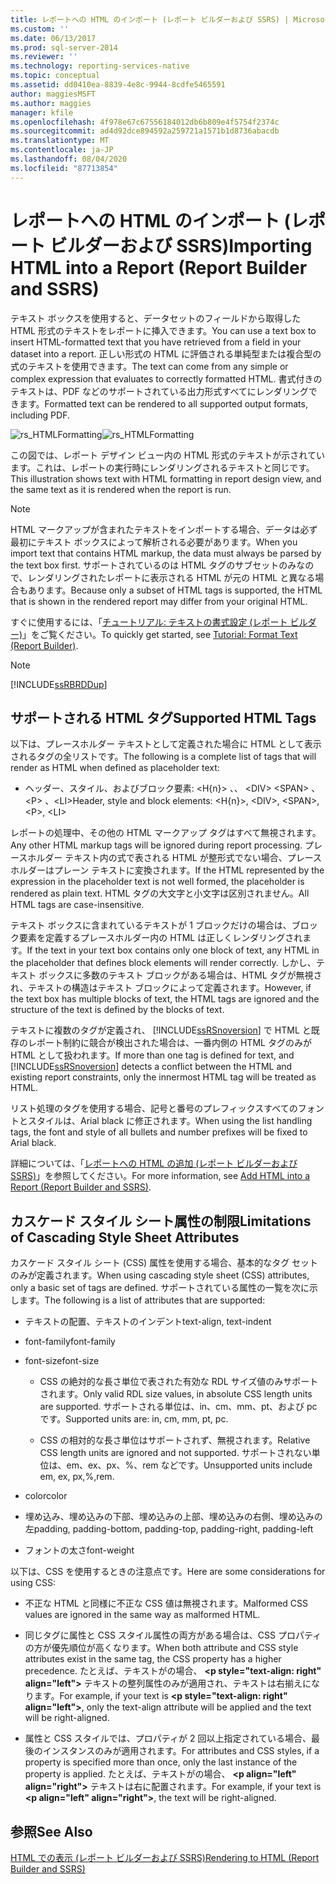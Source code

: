 ```yaml
---
title: レポートへの HTML のインポート (レポート ビルダーおよび SSRS) | Microsoft Docs
ms.custom: ''
ms.date: 06/13/2017
ms.prod: sql-server-2014
ms.reviewer: ''
ms.technology: reporting-services-native
ms.topic: conceptual
ms.assetid: dd0410ea-8839-4e8c-9944-8cdfe5465591
author: maggiesMSFT
ms.author: maggies
manager: kfile
ms.openlocfilehash: 4f978e67c67556184012db6b809e4f5754f2374c
ms.sourcegitcommit: ad4d92dce894592a259721a1571b1d8736abacdb
ms.translationtype: MT
ms.contentlocale: ja-JP
ms.lasthandoff: 08/04/2020
ms.locfileid: "87713854"
---
```

# <a name="importing-html-into-a-report-report-builder-and-ssrs"></a><span data-ttu-id="7f745-102">レポートへの HTML のインポート (レポート ビルダーおよび SSRS)</span><span class="sxs-lookup"><span data-stu-id="7f745-102">Importing HTML into a Report (Report Builder and SSRS)</span></span>
  <span data-ttu-id="7f745-103">テキスト ボックスを使用すると、データセットのフィールドから取得した HTML 形式のテキストをレポートに挿入できます。</span><span class="sxs-lookup"><span data-stu-id="7f745-103">You can use a text box to insert HTML-formatted text that you have retrieved from a field in your dataset into a report.</span></span> <span data-ttu-id="7f745-104">正しい形式の HTML に評価される単純型または複合型の式のテキストを使用できます。</span><span class="sxs-lookup"><span data-stu-id="7f745-104">The text can come from any simple or complex expression that evaluates to correctly formatted HTML.</span></span> <span data-ttu-id="7f745-105">書式付きのテキストは、PDF などのサポートされている出力形式すべてにレンダリングできます。</span><span class="sxs-lookup"><span data-stu-id="7f745-105">Formatted text can be rendered to all supported output formats, including PDF.</span></span>  
  
 <span data-ttu-id="7f745-106">![rs_HTMLFormatting](../media/rs-htmlformatting.gif "rs_HTMLFormatting")</span><span class="sxs-lookup"><span data-stu-id="7f745-106">![rs_HTMLFormatting](../media/rs-htmlformatting.gif "rs_HTMLFormatting")</span></span>  
  
 <span data-ttu-id="7f745-107">この図では、レポート デザイン ビュー内の HTML 形式のテキストが示されています。これは、レポートの実行時にレンダリングされるテキストと同じです。</span><span class="sxs-lookup"><span data-stu-id="7f745-107">This illustration shows text with HTML formatting in report design view, and the same text as it is rendered when the report is run.</span></span>  
  
> [!NOTE]  
>  <span data-ttu-id="7f745-108">HTML マークアップが含まれたテキストをインポートする場合、データは必ず最初にテキスト ボックスによって解析される必要があります。</span><span class="sxs-lookup"><span data-stu-id="7f745-108">When you import text that contains HTML markup, the data must always be parsed by the text box first.</span></span> <span data-ttu-id="7f745-109">サポートされているのは HTML タグのサブセットのみなので、レンダリングされたレポートに表示される HTML が元の HTML と異なる場合もあります。</span><span class="sxs-lookup"><span data-stu-id="7f745-109">Because only a subset of HTML tags is supported, the HTML that is shown in the rendered report may differ from your original HTML.</span></span>  
  
 <span data-ttu-id="7f745-110">すぐに使用するには、「[チュートリアル: テキストの書式設定 &#40;レポート ビルダー&#41;](../tutorial-format-text-report-builder.md)」をご覧ください。</span><span class="sxs-lookup"><span data-stu-id="7f745-110">To quickly get started, see [Tutorial: Format Text &#40;Report Builder&#41;](../tutorial-format-text-report-builder.md).</span></span>  
  
> [!NOTE]  
>  [!INCLUDE[ssRBRDDup](../../includes/ssrbrddup-md.md)]  
  
## <a name="supported-html-tags"></a><span data-ttu-id="7f745-111">サポートされる HTML タグ</span><span class="sxs-lookup"><span data-stu-id="7f745-111">Supported HTML Tags</span></span>  
 <span data-ttu-id="7f745-112">以下は、プレースホルダー テキストとして定義された場合に HTML として表示されるタグの全リストです。</span><span class="sxs-lookup"><span data-stu-id="7f745-112">The following is a complete list of tags that will render as HTML when defined as placeholder text:</span></span>  
  
-   <span data-ttu-id="7f745-113">ヘッダー、スタイル、およびブロック要素: \<H{n}> 、、 \<DIV> \<SPAN> 、 \<P> 、\<LI></span><span class="sxs-lookup"><span data-stu-id="7f745-113">Header, style and block elements: \<H{n}>, \<DIV>, \<SPAN>,\<P>, \<LI></span></span>  
  
 <span data-ttu-id="7f745-114">レポートの処理中、その他の HTML マークアップ タグはすべて無視されます。</span><span class="sxs-lookup"><span data-stu-id="7f745-114">Any other HTML markup tags will be ignored during report processing.</span></span> <span data-ttu-id="7f745-115">プレースホルダー テキスト内の式で表される HTML が整形式でない場合、プレースホルダーはプレーン テキストに変換されます。</span><span class="sxs-lookup"><span data-stu-id="7f745-115">If the HTML represented by the expression in the placeholder text is not well formed, the placeholder is rendered as plain text.</span></span> <span data-ttu-id="7f745-116">HTML タグの大文字と小文字は区別されません。</span><span class="sxs-lookup"><span data-stu-id="7f745-116">All HTML tags are case-insensitive.</span></span>  
  
 <span data-ttu-id="7f745-117">テキスト ボックスに含まれているテキストが 1 ブロックだけの場合は、ブロック要素を定義するプレースホルダー内の HTML は正しくレンダリングされます。</span><span class="sxs-lookup"><span data-stu-id="7f745-117">If the text in your text box contains only one block of text, any HTML in the placeholder that defines block elements will render correctly.</span></span> <span data-ttu-id="7f745-118">しかし、テキスト ボックスに多数のテキスト ブロックがある場合は、HTML タグが無視され、テキストの構造はテキスト ブロックによって定義されます。</span><span class="sxs-lookup"><span data-stu-id="7f745-118">However, if the text box has multiple blocks of text, the HTML tags are ignored and the structure of the text is defined by the blocks of text.</span></span>  
  
 <span data-ttu-id="7f745-119">テキストに複数のタグが定義され、 [!INCLUDE[ssRSnoversion](../../includes/ssrsnoversion-md.md)] で HTML と既存のレポート制約に競合が検出された場合は、一番内側の HTML タグのみが HTML として扱われます。</span><span class="sxs-lookup"><span data-stu-id="7f745-119">If more than one tag is defined for text, and [!INCLUDE[ssRSnoversion](../../includes/ssrsnoversion-md.md)] detects a conflict between the HTML and existing report constraints, only the innermost HTML tag will be treated as HTML.</span></span>  
  
 <span data-ttu-id="7f745-120">リスト処理のタグを使用する場合、記号と番号のプレフィックスすべてのフォントとスタイルは、Arial black に修正されます。</span><span class="sxs-lookup"><span data-stu-id="7f745-120">When using the list handling tags, the font and style of all bullets and number prefixes will be fixed to Arial black.</span></span>  
  
 <span data-ttu-id="7f745-121">詳細については、「[レポートへの HTML の追加 &#40;レポート ビルダーおよび SSRS&#41;](add-html-into-a-report-report-builder-and-ssrs.md)」を参照してください。</span><span class="sxs-lookup"><span data-stu-id="7f745-121">For more information, see [Add HTML into a Report &#40;Report Builder and SSRS&#41;](add-html-into-a-report-report-builder-and-ssrs.md).</span></span>  
  
## <a name="limitations-of-cascading-style-sheet-attributes"></a><span data-ttu-id="7f745-122">カスケード スタイル シート属性の制限</span><span class="sxs-lookup"><span data-stu-id="7f745-122">Limitations of Cascading Style Sheet Attributes</span></span>  
 <span data-ttu-id="7f745-123">カスケード スタイル シート (CSS) 属性を使用する場合、基本的なタグ セットのみが定義されます。</span><span class="sxs-lookup"><span data-stu-id="7f745-123">When using cascading style sheet (CSS) attributes, only a basic set of tags are defined.</span></span> <span data-ttu-id="7f745-124">サポートされている属性の一覧を次に示します。</span><span class="sxs-lookup"><span data-stu-id="7f745-124">The following is a list of attributes that are supported:</span></span>  
  
-   <span data-ttu-id="7f745-125">テキストの配置、テキストのインデント</span><span class="sxs-lookup"><span data-stu-id="7f745-125">text-align, text-indent</span></span>  
  
-   <span data-ttu-id="7f745-126">font-family</span><span class="sxs-lookup"><span data-stu-id="7f745-126">font-family</span></span>  
  
-   <span data-ttu-id="7f745-127">font-size</span><span class="sxs-lookup"><span data-stu-id="7f745-127">font-size</span></span>  
  
    -   <span data-ttu-id="7f745-128">CSS の絶対的な長さ単位で表された有効な RDL サイズ値のみサポートされます。</span><span class="sxs-lookup"><span data-stu-id="7f745-128">Only valid RDL size values, in absolute CSS length units are supported.</span></span> <span data-ttu-id="7f745-129">サポートされる単位は、in、cm、mm、pt、および pc です。</span><span class="sxs-lookup"><span data-stu-id="7f745-129">Supported units are: in, cm, mm, pt, pc.</span></span>  
  
    -   <span data-ttu-id="7f745-130">CSS の相対的な長さ単位はサポートされず、無視されます。</span><span class="sxs-lookup"><span data-stu-id="7f745-130">Relative CSS length units are ignored and not supported.</span></span> <span data-ttu-id="7f745-131">サポートされない単位は、em、ex、px、%、rem などです。</span><span class="sxs-lookup"><span data-stu-id="7f745-131">Unsupported units include em, ex, px,%,rem.</span></span>  
  
-   <span data-ttu-id="7f745-132">color</span><span class="sxs-lookup"><span data-stu-id="7f745-132">color</span></span>  
  
-   <span data-ttu-id="7f745-133">埋め込み、埋め込みの下部、埋め込みの上部、埋め込みの右側、埋め込みの左</span><span class="sxs-lookup"><span data-stu-id="7f745-133">padding, padding-bottom, padding-top, padding-right, padding-left</span></span>  
  
-   <span data-ttu-id="7f745-134">フォントの太さ</span><span class="sxs-lookup"><span data-stu-id="7f745-134">font-weight</span></span>  
  
 <span data-ttu-id="7f745-135">以下は、CSS を使用するときの注意点です。</span><span class="sxs-lookup"><span data-stu-id="7f745-135">Here are some considerations for using CSS:</span></span>  
  
-   <span data-ttu-id="7f745-136">不正な HTML と同様に不正な CSS 値は無視されます。</span><span class="sxs-lookup"><span data-stu-id="7f745-136">Malformed CSS values are ignored in the same way as malformed HTML.</span></span>  
  
-   <span data-ttu-id="7f745-137">同じタグに属性と CSS スタイル属性の両方がある場合は、CSS プロパティの方が優先順位が高くなります。</span><span class="sxs-lookup"><span data-stu-id="7f745-137">When both attribute and CSS style attributes exist in the same tag, the CSS property has a higher precedence.</span></span> <span data-ttu-id="7f745-138">たとえば、テキストがの場合、 **\<p style="text-align: right" align="left">** テキストの整列属性のみが適用され、テキストは右揃えになります。</span><span class="sxs-lookup"><span data-stu-id="7f745-138">For example, if your text is **\<p style="text-align: right" align="left">**, only the text-align attribute will be applied and the text will be right-aligned.</span></span>  
  
-   <span data-ttu-id="7f745-139">属性と CSS スタイルでは、プロパティが 2 回以上指定されている場合、最後のインスタンスのみが適用されます。</span><span class="sxs-lookup"><span data-stu-id="7f745-139">For attributes and CSS styles, if a property is specified more than once, only the last instance of the property is applied.</span></span> <span data-ttu-id="7f745-140">たとえば、テキストがの場合、 **\<p align="left" align="right">** テキストは右に配置されます。</span><span class="sxs-lookup"><span data-stu-id="7f745-140">For example, if your text is **\<p align="left" align="right">**, the text will be right-aligned.</span></span>  
  
## <a name="see-also"></a><span data-ttu-id="7f745-141">参照</span><span class="sxs-lookup"><span data-stu-id="7f745-141">See Also</span></span>  
 [<span data-ttu-id="7f745-142">HTML での表示 &#40;レポート ビルダーおよび SSRS&#41;</span><span class="sxs-lookup"><span data-stu-id="7f745-142">Rendering to HTML &#40;Report Builder and SSRS&#41;</span></span>](../report-builder/rendering-to-html-report-builder-and-ssrs.md)  
  
  

